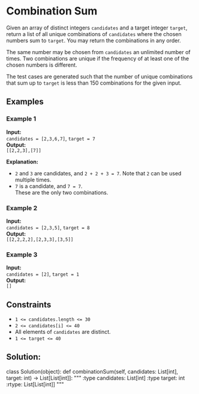 # Combination Sum

Given an array of distinct integers `candidates` and a target integer `target`, return a list of all unique combinations of `candidates` where the chosen numbers sum to `target`. You may return the combinations in any order.

The same number may be chosen from `candidates` an unlimited number of times. Two combinations are unique if the frequency of at least one of the chosen numbers is different.

The test cases are generated such that the number of unique combinations that sum up to `target` is less than 150 combinations for the given input.

## Examples

### Example 1
**Input:**  
`candidates = [2,3,6,7]`, `target = 7`  
**Output:**  
`[[2,2,3],[7]]`  

**Explanation:**  
- `2` and `3` are candidates, and `2 + 2 + 3 = 7`. Note that `2` can be used multiple times.  
- `7` is a candidate, and `7 = 7`.  
These are the only two combinations.

### Example 2
**Input:**  
`candidates = [2,3,5]`, `target = 8`  
**Output:**  
`[[2,2,2,2],[2,3,3],[3,5]]`

### Example 3
**Input:**  
`candidates = [2]`, `target = 1`  
**Output:**  
`[]`

## Constraints
- `1 <= candidates.length <= 30`
- `2 <= candidates[i] <= 40`
- All elements of `candidates` are distinct.
- `1 <= target <= 40`

## Solution:
class Solution(object):
    def combinationSum(self, candidates: List[int], target: int) -> List[List[int]]:
        """
        :type candidates: List[int]
        :type target: int
        :rtype: List[List[int]]
        """
